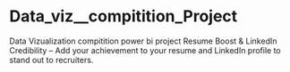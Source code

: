 # Data_viz__compitition_Project
Data Vizualization compitition power bi project
Resume Boost & LinkedIn Credibility – Add your achievement to your resume and LinkedIn profile to stand out to recruiters.
